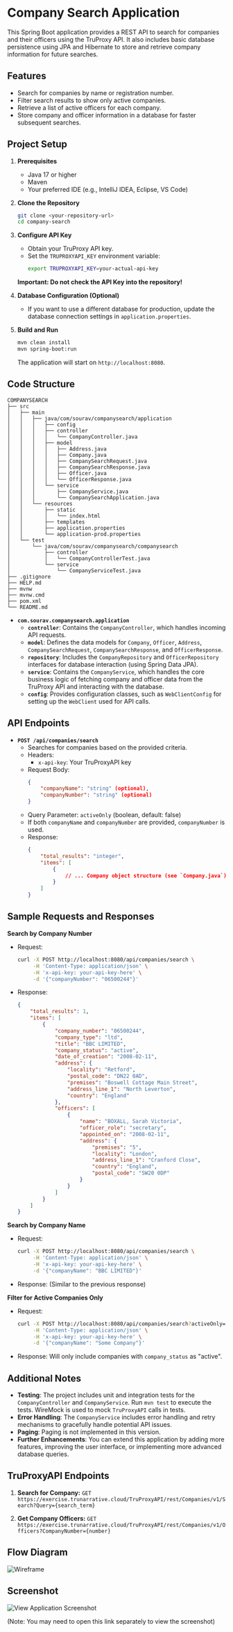 # Company Search Application

This Spring Boot application provides a REST API to search for companies and their officers using the TruProxy API. It also includes basic database persistence using JPA and Hibernate to store and retrieve company information for future searches.

## Features

- Search for companies by name or registration number.
- Filter search results to show only active companies.
- Retrieve a list of active officers for each company.
- Store company and officer information in a database for faster subsequent searches.

## Project Setup

1. **Prerequisites**
   - Java 17 or higher
   - Maven 
   - Your preferred IDE (e.g., IntelliJ IDEA, Eclipse, VS Code)

2. **Clone the Repository**
   ```bash
   git clone <your-repository-url>
   cd company-search
   ```

3. **Configure API Key**
   - Obtain your TruProxy API key.
   - Set the `TRUPROXYAPI_KEY` environment variable:
     ```bash
     export TRUPROXYAPI_KEY=your-actual-api-key
     ```
   **Important: Do not check the API Key into the repository!**

4. **Database Configuration (Optional)**
   - If you want to use a different database for production, update the database connection settings in `application.properties`.

5. **Build and Run**
   ```bash
   mvn clean install
   mvn spring-boot:run
   ```
   The application will start on `http://localhost:8080`.

## Code Structure

```
COMPANYSEARCH
├── src
│   ├── main
│   │   ├── java/com/sourav/companysearch/application
│   │   │   ├── config
│   │   │   ├── controller
│   │   │   │   └── CompanyController.java
│   │   │   ├── model
│   │   │   │   ├── Address.java
│   │   │   │   ├── Company.java
│   │   │   │   ├── CompanySearchRequest.java
│   │   │   │   ├── CompanySearchResponse.java
│   │   │   │   ├── Officer.java
│   │   │   │   └── OfficerResponse.java
│   │   │   └── service
│   │   │       ├── CompanyService.java
│   │   │       └── CompanySearchApplication.java
│   │   └── resources
│   │       ├── static
│   │       │   └── index.html
│   │       ├── templates
│   │       ├── application.properties
│   │       └── application-prod.properties
│   └── test
│       └── java/com/sourav/companysearch/companysearch
│           ├── controller
│           │   └── CompanyControllerTest.java
│           └── service
│               └── CompanyServiceTest.java
├── .gitignore
├── HELP.md
├── mvnw
├── mvnw.cmd
├── pom.xml
└── README.md
```

- **`com.sourav.companysearch.application`**
  - **`controller`**: Contains the `CompanyController`, which handles incoming API requests.
  - **`model`**: Defines the data models for `Company`, `Officer`, `Address`, `CompanySearchRequest`, `CompanySearchResponse`, and `OfficerResponse`.
  - **`repository`**: Includes the `CompanyRepository` and `OfficerRepository` interfaces for database interaction (using Spring Data JPA).
  - **`service`**: Contains the `CompanyService`, which handles the core business logic of fetching company and officer data from the TruProxy API and interacting with the database.
  - **`config`**: Provides configuration classes, such as `WebClientConfig` for setting up the `WebClient` used for API calls.

## API Endpoints

- **`POST /api/companies/search`**
  - Searches for companies based on the provided criteria.
  - Headers:
    - `x-api-key`: Your TruProxyAPI key
  - Request Body:
    ```json
    {
        "companyName": "string" (optional),
        "companyNumber": "string" (optional)
    }
    ```
  - Query Parameter: `activeOnly` (boolean, default: false)
  - If both `companyName` and `companyNumber` are provided, `companyNumber` is used.
  - Response:
    ```json
    {
        "total_results": "integer",
        "items": [
            { 
                // ... Company object structure (see `Company.java`)
            }
        ]
    }
    ```

## Sample Requests and Responses

**Search by Company Number**

- Request:
  ```bash
  curl -X POST http://localhost:8080/api/companies/search \
       -H 'Content-Type: application/json' \
       -H 'x-api-key: your-api-key-here' \
       -d '{"companyNumber": "06500244"}'
  ```

- Response:
  ```json
  {
      "total_results": 1,
      "items": [
          {
              "company_number": "06500244",
              "company_type": "ltd",
              "title": "BBC LIMITED",
              "company_status": "active",
              "date_of_creation": "2008-02-11",
              "address": { 
                  "locality": "Retford",
                  "postal_code": "DN22 0AD",
                  "premises": "Boswell Cottage Main Street",
                  "address_line_1": "North Leverton",
                  "country": "England"
              },
              "officers": [
                  {
                      "name": "BOXALL, Sarah Victoria",
                      "officer_role": "secretary",
                      "appointed_on": "2008-02-11",
                      "address": { 
                          "premises": "5",
                          "locality": "London",
                          "address_line_1": "Cranford Close",
                          "country": "England",
                          "postal_code": "SW20 0DP"
                      }
                  }
              ]
          }
      ]
  }
  ```

**Search by Company Name**

- Request:
  ```bash
  curl -X POST http://localhost:8080/api/companies/search \
       -H 'Content-Type: application/json' \
       -H 'x-api-key: your-api-key-here' \
       -d '{"companyName": "BBC LIMITED"}'
  ```

- Response: (Similar to the previous response)

**Filter for Active Companies Only**

- Request:
  ```bash
  curl -X POST http://localhost:8080/api/companies/search?activeOnly=true \
       -H 'Content-Type: application/json' \
       -H 'x-api-key: your-api-key-here' \
       -d '{"companyName": "Some Company"}' 
  ```

- Response: Will only include companies with `company_status` as "active".

## Additional Notes

- **Testing**: The project includes unit and integration tests for the `CompanyController` and `CompanyService`. Run `mvn test` to execute the tests. WireMock is used to mock `TruProxyAPI` calls in tests.
- **Error Handling**: The `CompanyService` includes error handling and retry mechanisms to gracefully handle potential API issues.
- **Paging**: Paging is not implemented in this version.
- **Further Enhancements**: You can extend this application by adding more features, improving the user interface, or implementing more advanced database queries.

## TruProxyAPI Endpoints

1. **Search for Company:**
   `GET https://exercise.trunarrative.cloud/TruProxyAPI/rest/Companies/v1/Search?Query={search_term}`

2. **Get Company Officers:**
   `GET https://exercise.trunarrative.cloud/TruProxyAPI/rest/Companies/v1/Officers?CompanyNumber={number}`

## Flow Diagram

![Wireframe](https://raw.githubusercontent.com/TruNarrative/spring-exercise/main/spring_exercise.png)

## Screenshot

![View Application Screenshot](https://drive.google.com/file/d/1lx2r_rOoDmrtucIbOT7yegjSXNv4oLtm/view?usp=drive_link)

(Note: You may need to open this link separately to view the screenshot)
